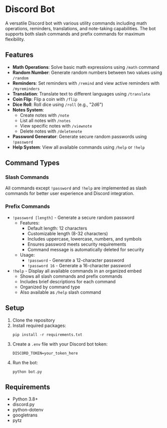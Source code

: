 # Discord Bot

A versatile Discord bot with various utility commands including math operations, reminders, translations, and note-taking capabilities. The bot supports both slash commands and prefix commands for maximum flexibility.

## Features

- **Math Operations**: Solve basic math expressions using `/math` command
- **Random Number**: Generate random numbers between two values using `/random`
- **Reminders**: Set reminders with `/remind` and view active reminders with `/myreminders`
- **Translation**: Translate text to different languages using `/translate`
- **Coin Flip**: Flip a coin with `/flip`
- **Dice Roll**: Roll dice using `/roll` (e.g., "2d6")
- **Notes System**: 
  - Create notes with `/note`
  - List all notes with `/notes`
  - View specific notes with `/viewnote`
  - Delete notes with `/deletenote`
- **Password Generator**: Generate secure random passwords using `!password`
- **Help System**: View all available commands using `/help` or `!help`

## Command Types

### Slash Commands
All commands except `!password` and `!help` are implemented as slash commands for better user experience and Discord integration.

### Prefix Commands
- `!password [length]` - Generate a secure random password
  - Features:
    - Default length: 12 characters
    - Customizable length (8-32 characters)
    - Includes uppercase, lowercase, numbers, and symbols
    - Ensures password meets security requirements
    - Command message is automatically deleted for security
  - Usage:
    - `!password` - Generate a 12-character password
    - `!password 16` - Generate a 16-character password
- `!help` - Display all available commands in an organized embed
  - Shows all slash commands and prefix commands
  - Includes brief descriptions for each command
  - Organized by command type
  - Also available as `/help` slash command

## Setup

1. Clone the repository
2. Install required packages:
   ```
   pip install -r requirements.txt
   ```
3. Create a `.env` file with your Discord bot token:
   ```
   DISCORD_TOKEN=your_token_here
   ```
4. Run the bot:
   ```
   python bot.py
   ```

## Requirements

- Python 3.8+
- discord.py
- python-dotenv
- googletrans
- pytz